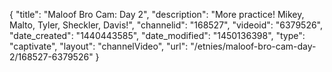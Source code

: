 {
    "title": "Maloof Bro Cam: Day 2",
    "description": "More practice! Mikey, Malto, Tyler, Sheckler, Davis!",
    "channelid": "168527",
    "videoid": "6379526",
    "date_created": "1440443585",
    "date_modified": "1450136398",
    "type": "captivate",
    "layout": "channelVideo",
    "url": "\/etnies\/maloof-bro-cam-day-2\/168527-6379526"
}